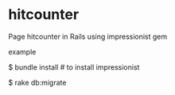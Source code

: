 hitcounter
==========

Page hitcounter in Rails using impressionist gem

example

$ bundle install # to install impressionist

$ rake db:migrate
